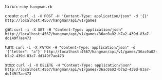 to run: ``ruby hangman.rb``

create: ``curl -i -X POST -H "Content-Type: application/json" -d '{}' http://localhost:4567/hangman/api/v1/games`` 

get: ``curl -i -X GET -H "Content-Type: application/json" http://localhost:4567/hangman/api/v1/games/36ac0a02-b7a2-439d-83a7-dd149f7ae473``

turn: ``curl -i -X PATCH -H "Content-Type: application/json" -d '{"letter": "a"}' http://localhost:4567/hangman/api/v1/games/36ac0a02-b7a2-439d-83a7-dd149f7ae473``

stop: ``curl -i -X DELETE -H "Content-Type: application/json" http://localhost:4567/hangman/api/v1/games/36ac0a02-b7a2-439d-83a7-dd149f7ae473``